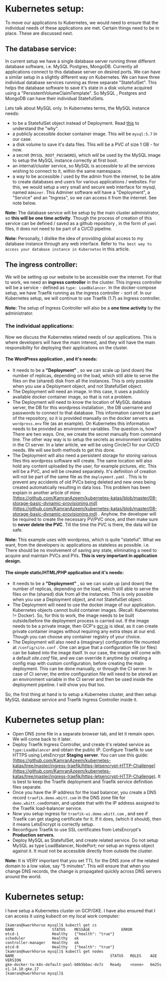 # Kubernetes setup:

To move our applications to Kubernetes, we would need to ensure that the individual needs of these applications are met. Certain things need to be in place. These are discussed next.

## The database service:
In current setup we have a single database server running three different database software, i.e. MySQL Postgres, MongoDB. Currently all applications connect to this database server on desired ports. We can have a similar setup in a slightly different way on Kubernetes. We can have three individual database services running as three separate "StatefulSet". This helps the database software to save it's state in a disk volume acquired using a "PersistentVolumeClaimTemplate". So MySQL , Postgres and MongoDB can have their individual StatefulSets. 

Lets talk about MySQL only. In Kubernetes terms, the MySQL instance needs:

* to be a StatefulSet object instead of Deployment. Read [this](https://github.com/KamranAzeem/kubernetes-katas/blob/master/08-storage-basic-dynamic-provisioning.md) to understand the "why".
* a publicly accessible docker container image. This will be `mysql:5.7` in our case.
* a disk volume to save it's data files. This will be a PVC of size 1 GB - for now.
* a secret (`MYSQL_ROOT_PASSWORD`), which will be used by the MySQL image to setup the MySQL instance correctly at first boot. 
* an internal/cluster service, so MySQL is accessible to all the services wishing to connect to it, within the same namespace.
* a way to be accessible / used by the admin from the internet, to be able to create databases and users for various applications / websites. For this, we would setup a very small and secure web interface for mysql, named `Adminer`. This Adminer software will have a "Deployment", a "Service" and an "Ingress", so we can access it from the internet. See note below.

**Note:** The database service will be setup by the main cluster administrator, so **this will be one time activity**. Though the process of creation of this service can be defined / saved as a github repository , in the form of `yaml` files, it does not need to be part of a CI/CD pipeline.

**Note:** Personally, I dislike the idea of providing global access to my database instance through any web interface. Refer to `The best way to access your database instance in Kubernetes` in this article.

## The ingress controller:
We will be setting up our website to be accessible over the internet. For that to work, we need an **ingress controller** in the cluster. This ingress controller will be a service - defined as `type: LoadBalancer`. In the docker-compose setup, we have Traefik running as the ingress controller - sort of. In our Kubernetes setup, we will continue to use Traefik (1.7) as Ingress controller. 

**Note:** The setup of Ingress Controller will also be a **one time activity** by the administrator.

### The individual applications:
Now we discuss the Kubernetes related needs of our applications. This is where developers will have the main interest, and they will have the main responsibility for deploying their applications on the cluster.

#### The WordPress application , and it's needs:
* It needs to be a **"Deployment"** , so we can scale up (and down) the number of replicas, depending on the load, which still able to serve the files on the (shared) disk from all the instances. This is only possible when you use a Deployment object, and not StatefulSet object.
* The Deployment will need an image. In this case, it uses a publicly available docker container image, so that is not a problem.
* The Deployment will need to know the location of MySQL database server, the DB for this wordpress installation , the DB username and passwords to connect to that database. This information cannot be part of the repository, so it is provided manually on the docker servers as `wordpress.env` file (as an example). On Kubernetes this information needs to be provided as environment variables. The question is, how? There are two ways. One, we create the secret manually from command line. The other way way is to setup the secrets as environment variables in the CI server. In a later article, we will be using CircleCI for our CI/CD needs. We will see both methods to get this done. 
* The Deployment will also need a persistent storage for storing various files this wordpress software will create. The same location will also hold any content uploaded by the user, for example pictures, etc. This will be a PVC, and will be created separately. It's definition of creation will not be part of the same file as the `deployment.yaml` . This is to prevent any accidents of old PVCs being deleted and new ones being created automatically resulting in data loss. This problem has been explain in another article of mine: [https://github.com/KamranAzeem/kubernetes-katas/blob/master/08-storage-basic-dynamic-provisioning.md](https://github.com/KamranAzeem/kubernetes-katas/blob/master/08-storage-basic-dynamic-provisioning.md) . Anyhow, the developer will be required to create the necessary PV/PVC once, and then make sure to **never delete the PVC**. Till the time the PVC is there, the data will be safe. 

**Note:** This example uses with wordpress, which is quite "stateful". What we want, from the developers is: applications as stateless as possible. i.e. There should be no involvement of saving any state, eliminating a need to acquire and maintain PVCs and PVs. **This is very important in application design.** 

#### The simple static/HTML/PHP application and it's needs:
* It needs to be a **"Deployment"** , so we can scale up (and down) the number of replicas, depending on the load, which still able to serve the files on the (shared) disk from all the instances. This is only possible when you use a Deployment object, and *not* StatefulSet object.
* The Deployment will need to use the docker image of our application. Kubernetes objects cannot build container images. (Recall: Kubernetes != Docker). So, for this to work, the image needs to be built outside/before the deployment process is carried out. If the image needs to be a private image, then GCP's [gcr.io](gcr.io) is ideal, as it can create private container images without requiring any extra steps at our end. Though you can choose any container registry of your choice.
* The Deployment will also need a (imaginary) configuration file mounted at `/config/site.conf` . One can argue that a configuration file (or files) can be baked into the image itself. In our case, the image will come with a default *site.conf*  file, and we can override it anytime by creating a config map with custom configuration, before creating the main deployment. This can be done manually, or through the CI server. In case of CI server, the entire configuration file will need to be stored an an environment variable in the CI server and then be used inside the deployment pipeline. I will show you that too.


So, the first thing at hand is to setup a Kubernetes cluster, and then setup MySQL database service and Traefik Ingress Controller inside it.


# Kubernetes setup plan:

* Open DNS zone file in a separate browser tab, and let it remain open. We will come back to it later.
* Deploy Traefik Ingress Controller, and create it's related service as `type:LoadBalancer` and obtain the public IP. Configure Traefik to use HTTPS using LetsEncrypt **Staging server**. You can use this guide: [https://github.com/KamranAzeem/kubernetes-katas/tree/master/ingress-traefik/https-letsencrypt-HTTP-Challenge](https://github.com/KamranAzeem/kubernetes-katas/tree/master/ingress-traefik/https-letsencrypt-HTTP-Challenge). It is best to keep the Traefik deployment and Traefik service definition files separate.
* Once you have the IP address for the load balancer, you create a DNS record `traefik.demo.wbitt.com` in the DNS zone file for `demo.wbitt.com`domain, and update that with the IP address assigned to the Traefik load-balancer service. 
* Now you setup ingress for `traefik-ui.demo.wbitt.com` , and see if Traefik can get staging certificate for it. If it does, (which it should), then it means LetsEncrypt is correctly setup.
* Reconfigure Traefik to use SSL certificates from LetsEncrypt's **Production servers**.
* Deploy MySQL as StatefulSet, and create related service. Do not setup MySQL as type LoadBalancer, NodePort; nor setup an ingress object against it. It must not be accessible directly from outside the cluster.

**Note:** It is VERY important that you set TTL for the DNS zone of the related domain to a low value, say "5 minutes". This will ensure that when you change DNS records, the change is propagated quickly across DNS servers around the world.

# Kubernetes setup:

I have setup a Kubernetes cluster on GCP/GKE. I have also ensured that I can access it using kubectl on my local work computer:

```
[kamran@kworkhorse mysql]$ kubectl get cs
NAME                 STATUS    MESSAGE              ERROR
etcd-1               Healthy   {"health": "true"}   
scheduler            Healthy   ok                   
controller-manager   Healthy   ok                   
etcd-0               Healthy   {"health": "true"}   
[kamran@kworkhorse mysql]$ kubectl get nodes
NAME                                           STATUS   ROLES    AGE     VERSION
gke-docker-to-k8s-default-pool-b0b5bbac-dx7z   Ready    <none>   6m25s   v1.14.10-gke.17
[kamran@kworkhorse mysql]$ 
```
